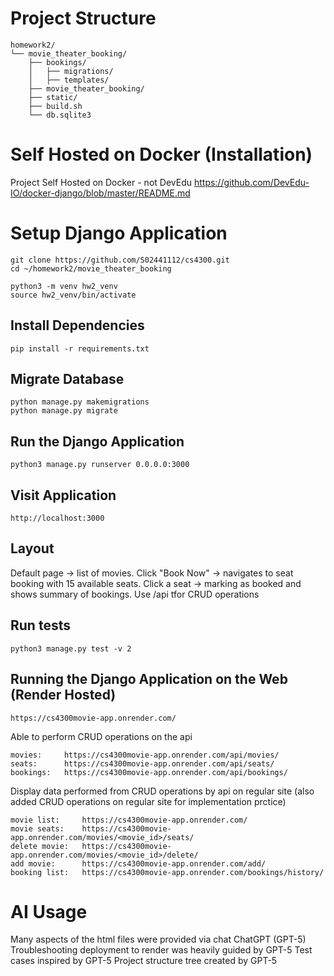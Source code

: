# Project Structure 
```
homework2/
└── movie_theater_booking/
    ├── bookings/
    │   ├── migrations/
    │   ├── templates/
    ├── movie_theater_booking/
    ├── static/
    ├── build.sh
    └── db.sqlite3
```
# Self Hosted on Docker (Installation)
Project Self Hosted on Docker - not DevEdu
https://github.com/DevEdu-IO/docker-django/blob/master/README.md

# Setup Django Application
```
git clone https://github.com/S02441112/cs4300.git
cd ~/homework2/movie_theater_booking

python3 -m venv hw2_venv
source hw2_venv/bin/activate
```
## Install Dependencies 
```
pip install -r requirements.txt
```
## Migrate Database
```
python manage.py makemigrations
python manage.py migrate
```
## Run the Django Application
```
python3 manage.py runserver 0.0.0.0:3000
```
## Visit Application
```
http://localhost:3000
```
## Layout
Default page → list of movies.
Click "Book Now" → navigates to seat booking with 15 available seats.
Click a seat → marking as booked and shows summary of bookings.
Use /api tfor CRUD operations
## Run tests
```
python3 manage.py test -v 2
```
## Running the Django Application on the Web (Render Hosted)
```
https://cs4300movie-app.onrender.com/
```
Able to perform CRUD operations on the api
```
movies:     https://cs4300movie-app.onrender.com/api/movies/
seats:      https://cs4300movie-app.onrender.com/api/seats/
bookings:   https://cs4300movie-app.onrender.com/api/bookings/
```
Display data performed from CRUD operations by api on regular site (also added CRUD operations on regular site for implementation prctice)
```
movie list:     https://cs4300movie-app.onrender.com/
movie seats:    https://cs4300movie-app.onrender.com/movies/<movie_id>/seats/
delete movie:   https://cs4300movie-app.onrender.com/movies/<movie_id>/delete/
add movie:      https://cs4300movie-app.onrender.com/add/
booking list:   https://cs4300movie-app.onrender.com/bookings/history/
```
# AI Usage
Many aspects of the html files were provided via chat ChatGPT (GPT-5)
Troubleshooting deployment to render was heavily guided by GPT-5
Test cases inspired by GPT-5
Project structure tree created by GPT-5
